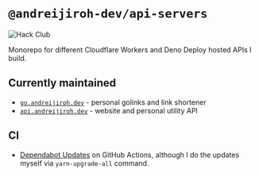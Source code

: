# `@andreijiroh-dev/api-servers`

![Hack Club](https://badges.api.lorebooks.wiki/badges/hackclub/hackclub)

Monorepo for different Cloudflare Workers and Deno Deploy hosted APIs I build.

## Currently maintained

- [`go.andreijiroh.dev`](./apps/golinks-v2/) - personal golinks and link shortener
- [`api.andreijiroh.dev`](./apps/website-api/) - website and personal utility API

## CI

- [Dependabot Updates](https://github.com/andreijiroh-dev/api-servers/actions/workflows/dependabot/dependabot-updates)
  on GitHub Actions, although I do the updates myself via `yarn-upgrade-all` command.
